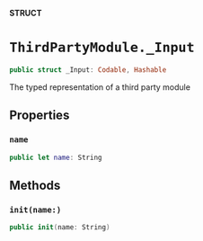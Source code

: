 **STRUCT**

# `ThirdPartyModule._Input`

```swift
public struct _Input: Codable, Hashable
```

The typed representation of a third party module

## Properties
### `name`

```swift
public let name: String
```

## Methods
### `init(name:)`

```swift
public init(name: String)
```
